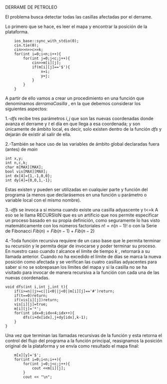 DERRAME DE PETROLEO

El problema busca detectar todas las casillas afectadas por el derrame.

Lo primero que se hace, es leer el mapa y encontrar la posición de la plataforma.

    	ios_base::sync_with_stdio(0);
    	cin.tie(0);
    	cin>>n>>c>>k;
    	for(int i=0;i<n;i++){
    		for(int j=0;j<c;j++){
    			cin>>m[i][j];
    			if(m[i][j]=='$'){
    				x=i;
    				y=j;
    			}
    		}
    	}

A partir de ello vamos a crear un procedimiento en una función que denominamos $derramaCasilla$ , en la que debemos considerar los siguientes aspectos:

1.-$dfs$ recibe tres parámetros $i, j$ que son las nuevas coordenadas donde avanza el derrame y $t$ el día en que llega a esa coordenada; y son únicamente de ámbito local, es decir, solo existen dentro de la función $dfs$ y dejarán de existir al salir de ella.

2.-También se hace uso de las variables de ámbito global declaradas fuera (antes) de $main$

    int x,y;
    int n,c,k;
    char m[MAX][MAX];
    bool vis[MAX][MAX];
    int dx[4]={1,-1,0,0};
    int dy[4]={0,0,1,-1};

Estas existen y pueden ser utilizadas en cualquier parte y función del programa (a menos que declarásemos en una función u parámetro o variable local con el mismo nombre).

3.-$dfs$ se invoca a sí misma cuando existe una casilla adyascente y t<=k A eso se le llama RECURSIóN que es un artificio que nos permite especificar un proceso basado en su propia definición, como seguramente lo has visto matemáticamente con los números factoriales $n! = n (n-1)!$ o con la Serie de Fibonacci $Fib(n) = Fib(n-1) + Fib(n-2)$

4.-Toda función recursiva requiere de un caso base que le permita terminar su recursión y le permita dejar de invocarse y poder terminar su proceso.
En nuestro caso cuando $t$ alcance el límite de tiempo $k$ , retornará a su llamada anterior.
Cuando no ha excedido el límite de días se marca la nueva posición como afectada y se verifican las cuatro casillas adyacentes para saber si no se sobrepasan los límites del mapa y si la casilla no se ha visitado para invocar de manera recursiva a la función con cada una de las nuevas coordenadas.

    void dfs(int i,int j,int t){
    	if(i>=n||j>=c||i<0||j<0||m[i][j]=='#')return;
    	if(t==0)return;
    	if(vis[i][j])return;
    	vis[i][j]=true;
    	m[i][j]='*';
    	for(int idx=0;idx<4;idx++){
    		dfs(i+dx[idx],j+dy[idx],k-1);
    	}
    }

Una vez que terminan las llamadas recursivas de la función y esta retorna el control del flujo del programa a la función principal, reasignamos la posición original de la plataforma y se envía como resultado el mapa final:

    	m[x][y]='$';
    	for(int i=0;i<n;i++){
    		for(int j=0;j<c;j++){
    			cout <<m[i][j];
    		}
    		cout << "\n";
